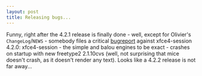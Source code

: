 ```yaml
---
layout: post
title: Releasing bugs...
---
```


Funny, right after the 4.2.1 release is finally done - well, except for Olivier's <code>ChangeLog</code>/<code>NEWS</code> - somebody files a critical <a href="http://bugzilla.xfce.org/show_bug.cgi?id=837">bugreport</a> against xfce4-session 4.2.0: xfce4-session - the simple and balou engines to be exact - crashes on startup with new freetype2 2.1.10cvs (well, not surprising that mice doesn't crash, as it doesn't render any text). Looks like a 4.2.2 release is not far away...
